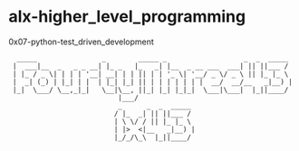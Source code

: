 # alx-higher_level_programming

0x07-python-test_driven_development


      _____                _        _____ _                   _  _  _____ 
     |  ___|__  _   _ _ __| |_ _   |_   _| |__  _ __ ___  ___| || ||___ / 
     | |_ / _ \| | | | '__| __| | | || | | '_ \| '__/ _ \/ _ \ || |_ |_ \ 
     |  _| (_) | |_| | |  | |_| |_| || | | | | | | |  __/  __/__   _|__) |
     |_|  \___/ \__,_|_|   \__|\__, ||_| |_| |_|_|  \___|\___|  |_||____/ 
                               |___/                                      
                               _      _  _  _____ 
                              / |_  _| || ||___ / 
                              | \ \/ / || |_ |_ \ 
                              | |>  <|__   _|__) |
                              |_/_/\_\  |_||____/ 
                                                  

